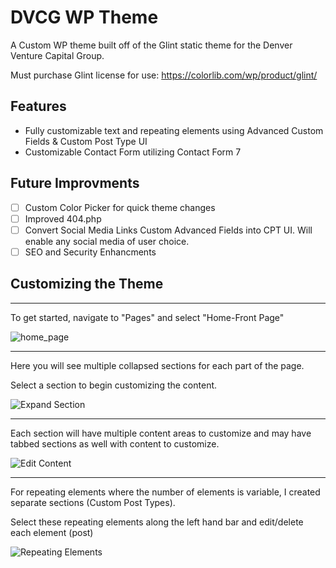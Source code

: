 # DVCG WP Theme
A Custom WP theme built off of the Glint static theme for the Denver Venture Capital Group.

Must purchase Glint license for use: https://colorlib.com/wp/product/glint/

## Features
- Fully customizable text and repeating elements using Advanced Custom Fields & Custom Post Type UI
- Customizable Contact Form utilizing Contact Form 7

## Future Improvments
- [ ] Custom Color Picker for quick theme changes
- [ ] Improved 404.php
- [ ] Convert Social Media Links Custom Advanced Fields into CPT UI.  Will enable any social media of user choice.
- [ ] SEO and Security Enhancments

## Customizing the Theme
---
To get started, navigate to "Pages" and select "Home-Front Page"

![home_page](https://user-images.githubusercontent.com/5178260/60136702-21baf300-9762-11e9-94bc-a52390e1d7e5.png)

---
Here you will see multiple collapsed sections for each part of the page.

Select a section to begin customizing the content.

![Expand Section](https://user-images.githubusercontent.com/5178260/60136842-88d8a780-9762-11e9-9faf-269bdced0b02.png)


---
Each section will have multiple content areas to customize and may have tabbed sections as well with content to customize.

![Edit Content](https://user-images.githubusercontent.com/5178260/60137037-0dc3c100-9763-11e9-8069-8961e5cc2398.png)

---
For repeating elements where the number of elements is variable, I created separate sections (Custom Post Types).

Select these repeating elements along the left hand bar and edit/delete each element (post)

![Repeating Elements](https://user-images.githubusercontent.com/5178260/60137145-4f546c00-9763-11e9-8118-171acd7b7eb3.png)

